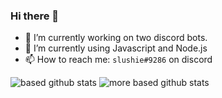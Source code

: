 ### Hi there 👋


- 🔭 I’m currently working on two discord bots.
- 🌱 I’m currently using Javascript and Node.js
- 📫 How to reach me: `slushie#9286` on discord


![based github stats](https://github-readme-stats.vercel.app/api?username=slushie0&show_icons=true&theme=dark)
![more based github stats](https://github-readme-stats.vercel.app/api/top-langs/?username=slushie0&theme=dark)
